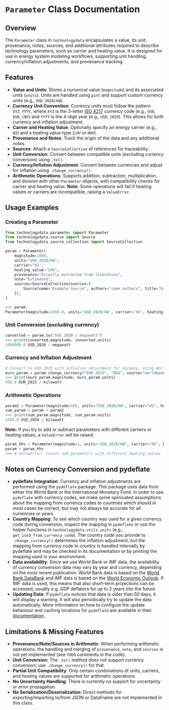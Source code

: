 # `Parameter` Class Documentation

## Overview

The `Parameter` class in `technologydata` encapsulates a value, its unit, provenance, notes, sources, and additional attributes required to describe technology parameters, such as carrier and heating value. It is designed for use in energy system modeling workflows, supporting unit handling, currency/inflation adjustments, and provenance tracking.

## Features

- **Value and Units**: Stores a numerical value (`magnitude`) and its associated units (`units`). Units are handled using `pint` and support custom currency units (e.g., `USD_2020/kW`).
- **Currency Unit Convention**: Currency units must follow the pattern `XYZ_YYYY`, where `XYZ` is the 3-letter [ISO 4217](https://en.wikipedia.org/wiki/ISO_4217) currency code (e.g., `USD`, `EUR`, `CNY`) and `YYYY` is the 4-digit year (e.g., `USD_2020`). This allows for both currency and inflation adjustment.
- **Carrier and Heating Value**: Optionally specify an energy carrier (e.g., `H2`) and a heating value type (`LHV` or `HHV`).
- **Provenance and Notes**: Track the origin of the data and any additional notes.
- **Sources**: Attach a `SourceCollection` of references for traceability.
- **Unit Conversion**: Convert between compatible units (excluding currency conversion) using `.to()`.
- **Currency/Inflation Adjustment**: Convert between currencies and adjust for inflation using `.change_currency()`.
- **Arithmetic Operations**: Supports addition, subtraction, multiplication, and division with other `Parameter` objects, with compatibility checks for carrier and heating value. **Note:** Some operations will fail if heating values or carriers are incompatible, raising a `ValueError`.

## Usage Examples

### Creating a Parameter

```python
from technologydata.parameter import Parameter
from technologydata.source import Source
from technologydata.source_collection import SourceCollection

param = Parameter(
    magnitude=1000,
    units="USD_2020/kW",
    carrier="H2",
    heating_value="LHV",
    provenance="Directly extracted from literature",
    note="Estimated",
    sources=SourceCollection(sources=[
        Source(name="Example Source", authors="some authors", title="Example Title")
    ]),
)

>>> param
Parameter(magnitude=1000.0, units='USD_2020/kW', carrier='H2', heating_value='LHV', provenance='literature', note='Estimated', sources=SourceCollection(sources=[Source(name='Example Source', authors='some authors', title='Example Title')]))
```

### Unit Conversion (excluding currency)

```python
converted = param.to("USD_2020 / megawatt")
>>> print(converted.magnitude, converted.units)
1000000.0 USD_2020 / megawatt
```

### Currency and Inflation Adjustment

```python
# Convert to EUR_2023 with inflation adjustment for Germany, using World Bank data
euro_param = param.change_currency("EUR_2023", "DEU", source="worldbank")
>>> print(euro_param.magnitude, euro_param.units)
950.0 EUR_2023 / kilowatt
```

### Arithmetic Operations

```python
param2 = Parameter(magnitude=500, units="USD_2020/kW", carrier="H2", heating_value="LHV")
sum_param = param + param2
>>> print(sum_param.magnitude, sum_param.units)
1500.0 USD_2020 / kilowatt
```

**Note:** If you try to add or subtract parameters with different carriers or heating values, a `ValueError` will be raised:

```python
param_hhv = Parameter(magnitude=1, units="USD_2020/kW", carrier="H2", heating_value="HHV")
param + param_hhv
>>> # ValueError: Cannot add parameters with different heating values
```

## Notes on Currency Conversion and pydeflate

- **pydeflate Integration**: Currency and inflation adjustments are performed using the `pydeflate` package. This package uses data from either the World Bank or the International Monetary Fund. In order to use `pydeflate` with currency codes, we make some opinioated assumptions about the mapping from currency codes to countries which should in most cases be correct, but may not always be accurate for all currencies or years.
- **Country Mapping**: To see which country was used for a given currency code during conversion, inspect the mapping in `pydeflate` or use the helper functions in `technologydata.utils.units` (e.g., `get_iso3_from_currency_code`). The country code you provide to `.change_currency()` determines the inflation adjustment, but the mapping from currency code to country is handled internally by pydeflate and may be checked in its documentation or by printing the mapping used in your environment.
- **Data availability**: Since we use World Bank or IMF data, the availability of currency conversion data may vary by year and currency, depending on the most recent publication. World Bank data is based on the [World Bank DataBank](https://databank.worldbank.org/home.aspx) and IMF data is based on the [World Economic Outlook](https://www.imf.org/en/Publications/WEO). If IMF data is used, this means that also short-term projections can be accessed, usually e.g. GDP deflators for up to 2 years into the future.
- **Updating Data**: If `pydeflate` notices that data is older than 50 days, it will display a warning. It will also periodically try to update the data automatically. More information on how to configure the update behaviour and caching locations for `pydeflate` are available in their [documentation](https://github.com/jm-rivera/pydeflate).

## Limitations & Missing Features

- **Provenance/Note/Sources in Arithmetic**: When performing arithmetic operations, the handling and merging of `provenance`, `note`, and `sources` is not yet implemented (see `TODO` comments in the code).
- **Unit Conversion**: The `.to()` method does not support currency conversion; use `.change_currency()` for that.
- **Partial Unit Compatibility**: Only certain combinations of units, carriers, and heating values are supported for arithmetic operations.
- **No Uncertainty Handling**: There is currently no support for uncertainty or error propagation.
- **No Serialization/Deserialization**: Direct methods for exporting/importing to/from JSON or DataFrame are not implemented in this class.
